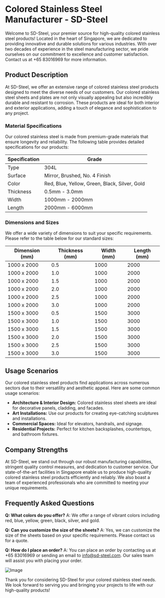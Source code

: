 # Colored Stainless Steel Manufacturer - SD-Steel

Welcome to SD-Steel, your premier source for high-quality colored stainless steel products! Located in the heart of Singapore, we are dedicated to providing innovative and durable solutions for various industries. With over two decades of experience in the steel manufacturing sector, we pride ourselves on our commitment to excellence and customer satisfaction. Contact us at +65 83016969 for more information.

## Product Description

At SD-Steel, we offer an extensive range of colored stainless steel products designed to meet the diverse needs of our customers. Our colored stainless steel sheets and plates are not only visually appealing but also incredibly durable and resistant to corrosion. These products are ideal for both interior and exterior applications, adding a touch of elegance and sophistication to any project.

### Material Specifications

Our colored stainless steel is made from premium-grade materials that ensure longevity and reliability. The following table provides detailed specifications for our products:

| Specification | Grade |
|---------------|-------|
| Type          | 304L  |
| Surface       | Mirror, Brushed, No. 4 Finish |
| Color         | Red, Blue, Yellow, Green, Black, Silver, Gold |
| Thickness     | 0.5mm - 3.0mm |
| Width         | 1000mm - 2000mm |
| Length        | 2000mm - 6000mm |

### Dimensions and Sizes

We offer a wide variety of dimensions to suit your specific requirements. Please refer to the table below for our standard sizes:

| Dimension (mm) | Thickness (mm) | Width (mm) | Length (mm) |
|----------------|----------------|------------|-------------|
| 1000 x 2000    | 0.5            | 1000       | 2000        |
| 1000 x 2000    | 1.0            | 1000       | 2000        |
| 1000 x 2000    | 1.5            | 1000       | 2000        |
| 1000 x 2000    | 2.0            | 1000       | 2000        |
| 1000 x 2000    | 2.5            | 1000       | 2000        |
| 1000 x 2000    | 3.0            | 1000       | 2000        |
| 1500 x 3000    | 0.5            | 1500       | 3000        |
| 1500 x 3000    | 1.0            | 1500       | 3000        |
| 1500 x 3000    | 1.5            | 1500       | 3000        |
| 1500 x 3000    | 2.0            | 1500       | 3000        |
| 1500 x 3000    | 2.5            | 1500       | 3000        |
| 1500 x 3000    | 3.0            | 1500       | 3000        |

## Usage Scenarios

Our colored stainless steel products find applications across numerous sectors due to their versatility and aesthetic appeal. Here are some common usage scenarios:

- **Architecture & Interior Design:** Colored stainless steel sheets are ideal for decorative panels, cladding, and facades.
- **Art Installations:** Use our products for creating eye-catching sculptures and installations.
- **Commercial Spaces:** Ideal for elevators, handrails, and signage.
- **Residential Projects:** Perfect for kitchen backsplashes, countertops, and bathroom fixtures.

## Company Strengths

At SD-Steel, we stand out through our robust manufacturing capabilities, stringent quality control measures, and dedication to customer service. Our state-of-the-art facilities in Singapore enable us to produce high-quality colored stainless steel products efficiently and reliably. We also boast a team of experienced professionals who are committed to meeting your unique requirements.

## Frequently Asked Questions

**Q: What colors do you offer?**
A: We offer a range of vibrant colors including red, blue, yellow, green, black, silver, and gold.

**Q: Can you customize the size of the sheets?**
A: Yes, we can customize the size of the sheets based on your specific requirements. Please contact us for a quote.

**Q: How do I place an order?**
A: You can place an order by contacting us at +65 83016969 or sending an email to info@sd-steel.com. Our sales team will assist you with placing your order.

![Image](https://github.com/user-attachments/assets/2567258e-e124-4816-932d-1809bd27ef0b)

Thank you for considering SD-Steel for your colored stainless steel needs. We look forward to serving you and bringing your projects to life with our high-quality products!